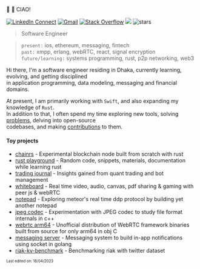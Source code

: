 👋 👋 CIAO!

[![LinkedIn Connect](https://img.shields.io/badge/%20-Connect-black?color=413F42&labelColor=000000&logo=linkedin&logoColor=f5f7fe)](https://www.linkedin.com/in/muhtasimtanmoy/)
[![Gmail](https://img.shields.io/badge/%20-Send%20Mail-black?color=413F42&labelColor=000000&logo=gmail&logoColor=f5f7fe)](mailto:mtanmoy5086@gmail.com?subject=From%20GitHub&&body=Hi,%20there.%20Found%20you%20on%20GitHub!%20Let's%20talk%20about...)
[![Stack Overflow](https://img.shields.io/badge/%20-Stack%20Overflow-black?color=413F42&labelColor=000000&logo=stack-overflow&logoColor=f5f7fe)](https://stackoverflow.com/users/7769239/muhtasim-ulfat-tanmoy)
<img src="https://komarev.com/ghpvc/?username=MuhtasimTanmoye&color=grey"/>
<img src="https://img.shields.io/github/stars/MuhtasimTanmoy?label=Github%20Stars&logo=Profile%20stars&logoColor=g" alt="stars" /> 

 > Software Engineer

 > `present:` ios, ethereum, messaging, fintech     
 > `past:` xmpp, erlang, webRTC, react, signal encryption                       
 > `future/learning:` systems programming, rust, p2p networking, web3

Hi there, I'm a software engineer residing in Dhaka, currently learning, evolving, and getting disciplined <br/>
in application programming, data modeling, messaging and financial domains.

At present, I am primarily working with `Swift`, and also expanding my knowledge of `Rust`. <br/>
In addition to that, I often spend my time exploring new tools, solving [problems](https://github.com/MuhtasimTanmoy/playground), delving into open-source <br/> codebases, and making [contributions](https://github.com/MuhtasimTanmoy/Issue-tracker) to them.

#### Toy projects
  - [chainrs] - Experimental blockchain node built from scratch with rust
  - [rust playground] - Random code, snippets, materials, documentation while learning rust
  - [trading journal] - Insights gained from quant trading and bot management 
  - [whiteboard] - Real time video, audio, canvas, pdf sharing & gaming with peer js & webRTC
  - [notepad] - Exploring meteor's real time ddp protocol by building yet another notepad
  - [jpeg codec] - Experimentation with JPEG codec to study file format internals in c++
  - [webrtc arm64] - Unofficial distribution of WebRTC framework binaries built from source for only arm64 in obj C
  - [messaging server] - Messaging system to build in-app notifications using socket in golang
  - [riak-kv-benchmark] - Benchmarking riak with twitter dataset

[chainrs]: https://github.com/MuhtasimTanmoy/chainrs
[rust playground]: https://github.com/MuhtasimTanmoy/rust-playground
[trading journal]: https://github.com/MuhtasimTanmoy/Trade-Journal
[whiteboard]: https://github.com/MuhtasimTanmoy/Whiteboard
[notepad]: https://github.com/MuhtasimTanmoy/NotePad
[jpeg codec]: https://github.com/MuhtasimTanmoy/jpeg-codec
[webrtc arm64]: https://github.com/MuhtasimTanmoy/webRTC-arm64
[messaging server]: https://github.com/MuhtasimTanmoy/Messaging-server
[riak-kv-benchmark]: https://github.com/MuhtasimTanmoy/Riak-Database-Project

<sub><sup>Last edited on: 18/04/2023</sup></sub>
